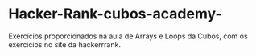 # Hacker-Rank-cubos-academy-
Exercícios proporcionados na aula de Arrays e Loops da Cubos, com os exercicios no site da hackerrrank.
